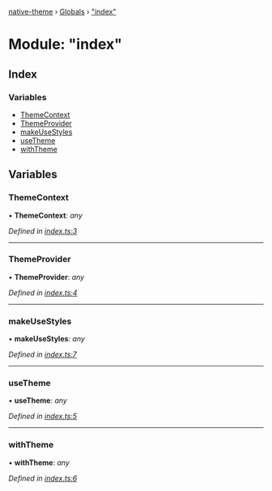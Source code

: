 [native-theme](../README.md) › [Globals](../globals.md) › ["index"](_index_.md)

# Module: "index"

## Index

### Variables

* [ThemeContext](_index_.md#themecontext)
* [ThemeProvider](_index_.md#themeprovider)
* [makeUseStyles](_index_.md#makeusestyles)
* [useTheme](_index_.md#usetheme)
* [withTheme](_index_.md#withtheme)

## Variables

###  ThemeContext

• **ThemeContext**: *any*

*Defined in [index.ts:3](https://github.com/CarlosBalladares/native-theme/blob/e0000cc/src/index.ts#L3)*

___

###  ThemeProvider

• **ThemeProvider**: *any*

*Defined in [index.ts:4](https://github.com/CarlosBalladares/native-theme/blob/e0000cc/src/index.ts#L4)*

___

###  makeUseStyles

• **makeUseStyles**: *any*

*Defined in [index.ts:7](https://github.com/CarlosBalladares/native-theme/blob/e0000cc/src/index.ts#L7)*

___

###  useTheme

• **useTheme**: *any*

*Defined in [index.ts:5](https://github.com/CarlosBalladares/native-theme/blob/e0000cc/src/index.ts#L5)*

___

###  withTheme

• **withTheme**: *any*

*Defined in [index.ts:6](https://github.com/CarlosBalladares/native-theme/blob/e0000cc/src/index.ts#L6)*
